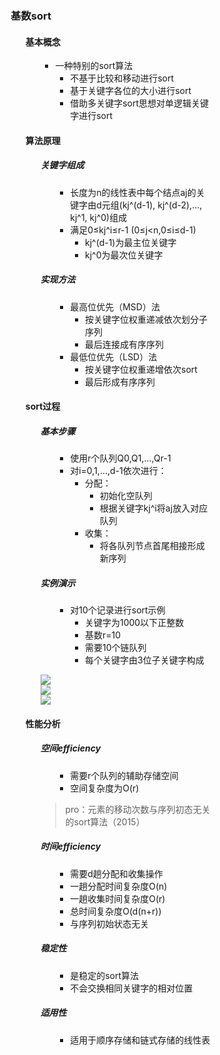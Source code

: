 <div style="float: left; width: 64%; padding: 1%;">

### 基数sort  

<ul>

#### 基本概念

<ul>

- 一种特别的sort算法
  - 不基于比较和移动进行sort
  - 基于关键字各位的大小进行sort
  - 借助多关键字sort思想对单逻辑关键字进行sort

</ul>

#### 算法原理

<ul>

##### 关键字组成

<ul>

- 长度为n的线性表中每个结点aj的关键字由d元组(kj^(d-1), kj^(d-2),..., kj^1, kj^0)组成
- 满足0≤kj^i≤r-1 (0≤j<n,0≤i≤d-1)
  - kj^(d-1)为最主位关键字
  - kj^0为最次位关键字

</ul>

##### 实现方法

<ul>

- 最高位优先（MSD）法
  - 按关键字位权重递减依次划分子序列
  - 最后连接成有序序列
- 最低位优先（LSD）法
  - 按关键字位权重递增依次sort
  - 最后形成有序序列

</ul>

</ul>

#### sort过程

<ul>

##### 基本步骤

<ul>

- 使用r个队列Q0,Q1,...,Qr-1
- 对i=0,1,...,d-1依次进行：
  - 分配：
    - 初始化空队列
    - 根据关键字kj^i将aj放入对应队列
  - 收集：
    - 将各队列节点首尾相接形成新序列

</ul>

##### 实例演示

<ul>

- 对10个记录进行sort示例
  - 关键字为1000以下正整数
  - 基数r=10
  - 需要10个链队列
  - 每个关键字由3位子关键字构成

</ul>

![](https://cdn-mineru.openxlab.org.cn/model-mineru/prod/48cc62165ce2360ed01930db009972b6262a390392448a6089225dc7f219ffea.jpg)  
![](https://cdn-mineru.openxlab.org.cn/model-mineru/prod/9c6f2bf6f54e66bb9877535bef33f0c0f8826a93ead82956fa1cc97ee0d7f7ec.jpg)  
![](https://cdn-mineru.openxlab.org.cn/model-mineru/prod/16003a2547311992cc50f4c5ee3d857229a213f2dc465318c889f2714a206b93.jpg)  

</ul>

#### 性能分析

<ul>

##### 空间efficiency

<ul>

- 需要r个队列的辅助存储空间
- 空间复杂度为O(r)

</ul>

> pro：元素的移动次数与序列初态无关的sort算法（2015）  

##### 时间efficiency

<ul>

- 需要d趟分配和收集操作
- 一趟分配时间复杂度O(n)
- 一趟收集时间复杂度O(r)
- 总时间复杂度O(d(n+r))
- 与序列初始状态无关

</ul>

##### 稳定性

<ul>

- 是稳定的sort算法
- 不会交换相同关键字的相对位置

</ul>

##### 适用性

<ul>

- 适用于顺序存储和链式存储的线性表

</ul>

</ul>


</div>
<div style="float: right; width: 26%; padding: 1%;">

</div>
<div style="clear: both;"></div>
